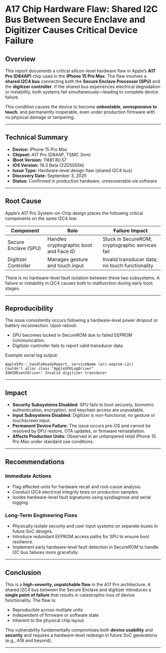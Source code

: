 # A17 Chip Hardware Flaw: Shared I2C Bus Between Secure Enclave and Digitizer Causes Critical Device Failure

## Overview

This report documents a critical silicon-level hardware flaw in Apple’s **A17 Pro (D84AP)** chip used in the **iPhone 15 Pro Max**. The flaw involves a **shared I2C4 bus** connecting both the **Secure Enclave Processor (SPU)** and the **digitizer controller**. If the shared bus experiences electrical degradation or instability, both systems fail simultaneously—leading to complete device failure.

This condition causes the device to become **unbootable**, **unresponsive to touch**, and permanently inoperable, even under production firmware with no physical damage or tampering.

---

## Technical Summary

* **Device:** iPhone 15 Pro Max
* **Chipset:** A17 Pro (D84AP, TSMC 3nm)
* **iBoot Version:** 11881.80.57
* **iOS Version:** 18.3 Beta (22D5055b)
* **Issue Type:** Hardware-level design flaw (shared I2C4 bus)
* **Discovery Date:** September 3, 2025
* **Status:** Confirmed in production hardware; unrecoverable via software

---

## Root Cause

Apple’s A17 Pro System-on-Chip design places the following critical components on the same I2C4 line:

| Component            | Role                                   | Failure Impact                                  |
| -------------------- | -------------------------------------- | ----------------------------------------------- |
| Secure Enclave (SPU) | Handles cryptographic boot and Face ID | Stuck in SecureROM; cryptographic services fail |
| Digitizer Controller | Manages gesture and touch input        | Invalid transducer data; no touch functionality |

There is no hardware-level fault isolation between these two subsystems. A failure or instability in I2C4 causes both to malfunction during early boot stages.

---

## Reproducibility

The issue consistently occurs following a hardware-level power dropout or battery reconnection. Upon reboot:

* SPU becomes locked in SecureROM due to failed EEPROM communication.
* Digitizer controller fails to report valid transducer data.

Example serial log output:

```
AppleSPU::_handleReadyReport, serviceName (arc-eeprom-i2c)
Couldn't alloc class "AppleSPULogDriver"
IOHIDEventDriver: Invalid digitizer transducer
```

---

## Impact

* **Security Subsystems Disabled:** SPU fails to boot securely; biometric authentication, encryption, and keychain access are unavailable.
* **Input Subsystems Disabled:** Digitizer is non-functional; no gesture or touchscreen input.
* **Permanent Device Failure:** The issue occurs pre-OS and cannot be resolved by DFU restore, OTA updates, or firmware reinstallation.
* **Affects Production Units:** Observed in an untampered retail iPhone 15 Pro Max under standard use conditions.

---

## Recommendations

### Immediate Actions

* Flag affected units for hardware recall and root-cause analysis.
* Conduct I2C4 electrical integrity tests on production samples.
* Isolate hardware-level fault signatures using sysdiagnose and serial logging.

### Long-Term Engineering Fixes

* Physically isolate security and user input systems on separate buses in future SoC designs.
* Introduce redundant EEPROM access paths for SPU to ensure boot resilience.
* Implement early hardware-level fault detection in SecureROM to handle I2C bus failures more gracefully.

---

## Conclusion

This is a **high-severity, unpatchable flaw** in the A17 Pro architecture. A shared I2C4 bus between the Secure Enclave and digitizer introduces a **single point of failure** that results in catastrophic loss of device functionality. The flaw is:

* Reproducible across multiple units
* Independent of firmware or software state
* Inherent to the physical chip layout

This vulnerability fundamentally compromises both **device usability** and **security** and requires a hardware-level redesign in future SoC generations (e.g., A18 and beyond).

---

